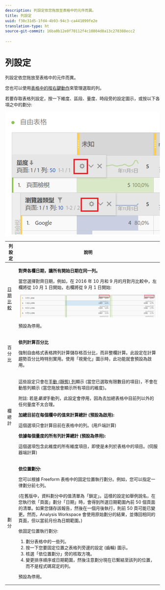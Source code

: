 ```yaml
---
description: 列設定依您拖放至表格中的元件而異。
title: 列設定
uuid: f30c31d5-1fd4-4b93-94c3-ca441099fe2e
translation-type: ht
source-git-commit: 16ba0b12e0f70112f4c10804d0a13c278388ecc2

---
```



# 列設定

列設定依您拖放至表格中的元件而異。

您也可以使用[表格中的按右鍵動作](/help/analyze/analysis-workspace/visualizations/freeform-table.md)來管理選取的列。

若要存取表格列設定，按一下維度、區段、量度、時段旁的設定圖示，或按以下各項之中的劃分:

![](assets/row-settings.png)

<table id="table_7ACE6413DB1F40349ED2860020F92E55"> 
 <thead> 
  <tr> 
   <th colname="col1" class="entry"> 列設定 </th> 
   <th colname="col2" class="entry"> 說明 </th> 
  </tr>
 </thead>
 <tbody> 
  <tr> 
   <td colname="col1"> <p><a href="/help/analyze/analysis-workspace/components/calendar-date-ranges/time-comparison.md"  > 日期比較</a> </p> </td> 
   <td colname="col2"> <p><b>對齊各欄日期，讓所有開始日期在同一列。</b> </p> <p>當您選擇對齊日期，例如，在 2016 年 10 月和 9 月的月對月比較中，左欄將從 10 月 1 日開始，右欄將從 9 月 1 日開始: </p> <p><img placement="break"  src="assets/add-time-period-column3.png" width="500px" id="image_99398B13FEDA4715B8B818DF6093CA37" /> </p> <p>預設為停用。 </p> </td> 
  </tr> 
  <tr> 
   <td colname="col1"> <p>百分比 </p> </td> 
   <td colname="col2"> <p><b>依列計算百分比</b> </p> <p>強制自由格式表格跨列計算儲存格百分比，而非整欄計算。此設定在計算趨勢百分比時特別實用。使用<span class="uicontrol">「視覺化」</span>圖示時，此功能就會預設為啟用。 </p> </td> 
  </tr> 
  <tr> 
   <td colname="col1"> <p>欄總計 </p> </td> 
   <td colname="col2"> <p>這些設定只會在<a href="/help/analyze/analysis-workspace/build-workspace-project/column-row-settings/manual-vs-dynamic-rows.md"  >手動 (靜態) 列</a>顯示 (當您已選取有限數目的項目)，不會在動態列顯示 (當您拖放會顯示所有項目的維度)。 <p>附註: 若是<i>量度</i>手動列，此設定會停用，因為去加總表格中目前列以外的任何量度不太合理。 </p> </p> <p><b>加總目前在每個欄中的值來計算總計 (預設為啟用):</b> </p> <p>這個選項只會計算目前在表格中的列。(用戶端計算) </p> <p><b>依據每個量度的所有列計算總計 (預設為停用):</b> </p> <p>這個選項包含此維度的所有維度項目，即使是未列於表格中的項目。(伺服器端計算) </p> </td> 
  </tr> 
  <tr> 
   <td colname="col1"> <p>劃分 </p> </td> 
   <td colname="col2"> <p><b>依位置劃分:</b> </p> <p>您可以根據 Freeform 表格中的固定位置執行劃分。例如，您可以指定一律劃分前七列。 </p> <p>(在舊版中，資料劃分中的值清單為「鎖定」。這樣的設定如舉例說名，在您執行依<span class="term">「頁面」</span>劃分<span class="term">「日期」</span>時，會得到所選日期範圍內前 50 個頁面的清單。如果您儲存該報告，然後在一個月後執行，則前 50 頁可能已變更。然而，Analysis Workspace 會使用原始劃分的結果，並傳回相同的頁面，但以當前月份為日期範圍。) </p> <p>依固定位置執行劃分: </p> 
    <ol id="ol_A396A11566AA4F52BC3ABBC373CEF477"> 
     <li id="li_BDAB1E9A48D44944A4F7C31F1182B923">劃分表格中的一些列。 </li> 
     <li id="li_C5610437D3714CCEB9F3C771864B4336">按一下您要固定位置之表格列旁邊的設定 (齒輪) 圖示。 </li> 
     <li id="li_675E429DC3B94201978166F9408D30B1">核選「<span class="uicontrol">依位置劃分</span>」旁的核取方塊。 </li> 
     <li id="li_E8A417D0D6D1438CAE825843BA0A7060">變更排序順序或日期範圍，然後注意劃分現在已繫結至該列的位置，而不是程式碼寫定的列。 </li> 
    </ol> <p>預設為停用。 </p> </td> 
  </tr> 
 </tbody> 
</table>

